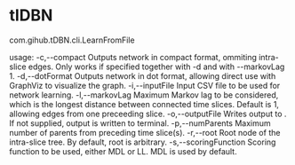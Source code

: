 tlDBN
=====

com.gihub.tDBN.cli.LearnFromFile

usage:
 -c,--compact                 Outputs network in compact format, ommiting
                              intra-slice edges. Only works if specified
                              together with -d and with --markovLag 1.
 -d,--dotFormat               Outputs network in dot format, allowing
                              direct use with GraphViz to visualize the
                              graph.
 -i,--inputFile <file>        Input CSV file to be used for network
                              learning.
 -l,--markovLag <arg>         Maximum Markov lag to be considered, which
                              is the longest distance between connected
                              time slices. Default is 1, allowing edges
                              from one preceeding slice.
 -o,--outputFile <file>       Writes output to <file>. If not supplied,
                              output is written to terminal.
 -p,--numParents <arg>        Maximum number of parents from preceding
                              time slice(s).
 -r,--root <node>             Root node of the intra-slice tree. By
                              default, root is arbitrary.
 -s,--scoringFunction <arg>   Scoring function to be used, either MDL or
                              LL. MDL is used by default.

